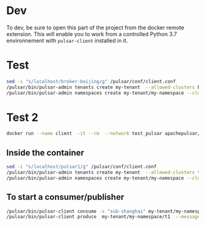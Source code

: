 # Dev

To dev, be sure to open this part of the project from the docker remote extension. This will enable you to work from a controlled Python 3.7 environnement with `pulsar-client` installed in it.


# Test

```sh
sed -i "s/localhost/broker-beijing/g" /pulsar/conf/client.conf
/pulsar/bin/pulsar-admin tenants create my-tenant  --allowed-clusters beijing
/pulsar/bin/pulsar-admin namespaces create my-tenant/my-namespace --clusters beijing
```

# Test 2

```sh
docker run --name client  -it --rm  --network test_pulsar apachepulsar/pulsar-test-latest-version:latest /bin/bash 
```
## Inside the container
```sh
sed -i "s/localhost/pulsar1/g" /pulsar/conf/client.conf
/pulsar/bin/pulsar-admin tenants create my-tenant  --allowed-clusters test
/pulsar/bin/pulsar-admin namespaces create my-tenant/my-namespace --clusters test
```
## To start a consumer/publisher
```sh
/pulsar/bin/pulsar-client consume -s "sub-shanghai" my-tenant/my-namespace/t1 -n 0
/pulsar/bin/pulsar-client produce  my-tenant/my-namespace/t1  --messages "hello-from-beijing-1" -n 10
```